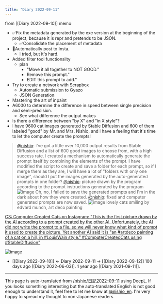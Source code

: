 ```yaml
---
title: "Diary 2022-09-11"
---
```



from  [[Diary 2022-09-10]]
memo
- ✅Fix the metadata generated by the exe version at the beginning of the project, because it is repr and pretends to be JSON.
    - ✅Consolidate the placement of metadata
- 🤔Automatically post to Insta.
    - I tried, but it's hard.
- Added filter tool functionality
    - plan
        - "Move it all together to NOT GOOD."
        - Remove this prompt."
        - EDIT this prompt to add."
- Try to create a network with Scrapbox
    - Automatic submission to Gyazo
    - JSON Generation
- Mastering the art of inpaint
- A6000 to determine the difference in speed between single precision and semi-precision.
    - See what difference the output makes
- Is there a difference between "by X" and "in X style"?
- I have 9600 cat images generated by Stable Diffusion and 600 of them labeled "good" by Mr. and Mrs. Nishio, and I have a feeling that it's time to let the computer create the prompts!

> [@nishio](https://twitter.com/nishio/status/1568973539138732032): I've got a little over 10,000 output results from Stable Diffusion and a list of 600 good images to choose from, with a high success rate. I created a mechanism to automatically generate the prompt itself by combining the elements of the prompt.
>  I have modified the script to create and save a folder for each prompt, so if I merge them as they are, I will have a lot of "folders with only one image", should I put the images generated by the auto-generated prompts in one folder?
> [@nishio](https://twitter.com/nishio/status/1568983958326771712): picture drawn by the program according to the prompt instructions generated by the program
> ![image](https://pbs.twimg.com/media/FcYmdQWaAAEgy-5.png)
> Oh, no, I failed to save the generated prompts and I'm in the dark about how they were created.
> [@nishio](https://twitter.com/nishio/status/1568986169307983872): fixed and computer generated prompts are now saved.
> ![image](https://pbs.twimg.com/media/FcYoIX3agAUqNSm.png)
>  lovely cats smiling by edvard munch, art deco painting

[C3: Computer Created Cats on Instagram: "This is the first picture drawn by the AI according to a prompt created by the other AI. Unfortunately, the AI did not write the prompt to a file, so we will never know what kind of prompt it used to create the picture. Yet another AI said it is "an #artdeco painting of a cat on a hill, in #LouisWain style." #ComputerCreatedCats using #StableDiffusion"](https://www.instagram.com/p/CiX0bxYJgJZ/)

![image](https://gyazo.com/f7fa6f62f691f30643c3cb0c3ea23b23/thumb/1000)



- [[Diary 2022-09-10]] ← Diary 2022-09-11 → [[Diary 2022-09-12]]
100 days ago [[Diary 2022-06-03]].
1 year ago [[Diary 2021-09-11]].
---
This page is auto-translated from [/nishio/日記2022-09-11](https://scrapbox.io/nishio/日記2022-09-11) using DeepL. If you looks something interesting but the auto-translated English is not good enough to understand it, feel free to let me know at [@nishio_en](https://twitter.com/nishio_en). I'm very happy to spread my thought to non-Japanese readers.